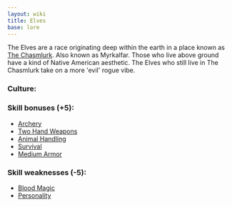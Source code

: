 ```yaml
---
layout: wiki
title: Elves
base: lore
---
```


The Elves are a race originating deep within the earth in a place known as 
[The Chasmlurk](/wiki/chasmlurk). Also known as Myrkalfar. Those who live above ground have a kind of
Native American aesthetic. The Elves who still live in The Chasmlurk take on a more 'evil' rogue
vibe.

### Culture:

### Skill bonuses (+5):

- [Archery](/wiki/archery)
- [Two Hand Weapons](/wiki/two-hand)
- [Animal Handling](/wiki/animal-handling)
- [Survival](/wiki/mysticism)
- [Medium Armor](/wiki/medium-armor)
 
### Skill weaknesses (-5):

- [Blood Magic](/wiki/blood)
- [Personality](/wiki/personality)

